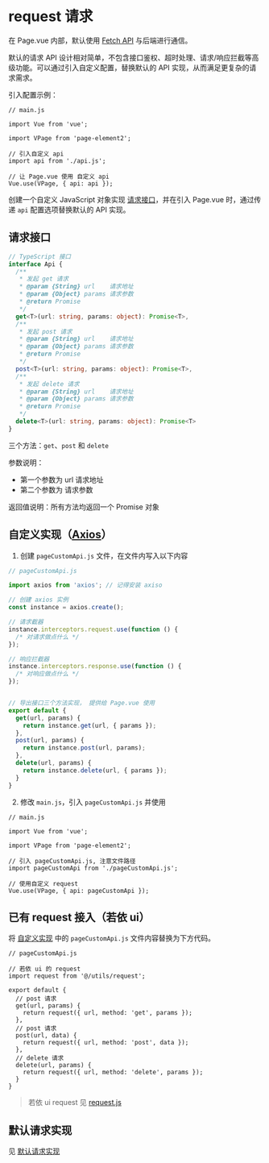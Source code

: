 # request 请求

在 Page.vue 内部，默认使用 [Fetch API](https://developer.mozilla.org/zh-CN/docs/Web/API/Fetch_API) 与后端进行通信。

默认的请求 API 设计相对简单，不包含接口鉴权、超时处理、请求/响应拦截等高级功能。可以通过引入自定义配置，替换默认的 API 实现，从而满足更复杂的请求需求。

引入配置示例：
``` js{8,11}
// main.js

import Vue from 'vue';

import VPage from 'page-element2';

// 引入自定义 api
import api from './api.js';

// 让 Page.vue 使用 自定义 api
Vue.use(VPage, { api: api });
```
创建一个自定义 JavaScript 对象实现 [请求接口](#请求接口)，并在引入 Page.vue 时，通过传递 `api` 配置选项替换默认的 API 实现。

## 请求接口
``` ts
// TypeScript 接口
interface Api {
  /**
   * 发起 get 请求
   * @param {String} url    请求地址
   * @param {Object} params 请求参数
   * @return Promise
   */
  get<T>(url: string, params: object): Promise<T>,
  /**
   * 发起 post 请求
   * @param {String} url    请求地址
   * @param {Object} params 请求参数
   * @return Promise
   */ 
  post<T>(url: string, params: object): Promise<T>,
  /**
   * 发起 delete 请求
   * @param {String} url    请求地址
   * @param {Object} params 请求参数
   * @return Promise
   */
  delete<T>(url: string, params: object): Promise<T>
}
```

三个方法：`get`、`post` 和 `delete`

参数说明：
- 第一个参数为 url 请求地址
- 第二个参数为 请求参数

返回值说明：所有方法均返回一个 Promise 对象

## 自定义实现（[Axios](https://github.com/axios/axios)）

1. 创建 `pageCustomApi.js` 文件，在文件内写入以下内容
``` js
// pageCustomApi.js

import axios from 'axios'; // 记得安装 axiso

// 创建 axios 实例
const instance = axios.create();

// 请求截器
instance.interceptors.request.use(function () {
  /* 对请求做点什么 */
});

// 响应拦截器
instance.interceptors.response.use(function () {
  /* 对响应做点什么 */
});


// 导出接口三个方法实现， 提供给 Page.vue 使用
export default {
  get(url, params) {
    return instance.get(url, { params });
  },
  post(url, params) {
    return instance.post(url, params);
  },
  delete(url, params) {
    return instance.delete(url, { params });
  }
}
```
2. 修改 `main.js`，引入 `pageCustomApi.js` 并使用
``` js{8,11}
// main.js

import Vue from 'vue';

import VPage from 'page-element2';

// 引入 pageCustomApi.js, 注意文件路径
import pageCustomApi from './pageCustomApi.js';

// 使用自定义 request
Vue.use(VPage, { api: pageCustomApi });
```

## 已有 request 接入（若依 ui）

将 [自定义实现](#自定义实现-axios) 中的 `pageCustomApi.js` 文件内容替换为下方代码。

``` js{4}
// pageCustomApi.js

// 若依 ui 的 request
import request from '@/utils/request';

export default {
  // post 请求
  get(url, params) {
    return request({ url, method: 'get', params });
  },
  // post 请求
  post(url, data) { 
    return request({ url, method: 'post', data });
  },
  // delete 请求
  delete(url, params) {
    return request({ url, method: 'delete', params });
  }
}
```

> 若依 ui request 见 [request.js](https://gitee.com/y_project/RuoYi-Vue/blob/master/ruoyi-ui/src/utils/request.js)

## 默认请求实现
见 [默认请求实现](https://github.com/gonglihai/page-element2/blob/main/packages/page/api/fetchApi.js)
